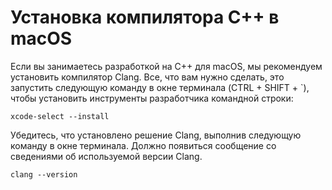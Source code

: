 <h1 data-loc-id="walkthough.mac.install.compiler">Установка компилятора C++ в macOS</h1>
<p data-loc-id="walkthough.mac.text1">Если вы занимаетесь разработкой на C++ для macOS, мы рекомендуем установить компилятор Clang. Все, что вам нужно сделать, это запустить следующую команду в окне терминала (CTRL + SHIFT + `), чтобы установить инструменты разработчика командной строки:</p>
<pre><code class="lang-bash">xcode-select --install</code></pre>
<p data-loc-id="walkthough.mac.text2">Убедитесь, что установлено решение Clang, выполнив следующую команду в окне терминала. Должно появиться сообщение со сведениями об используемой версии Clang.</p>
<pre><code class="lang-bash">clang --version</code></pre>
